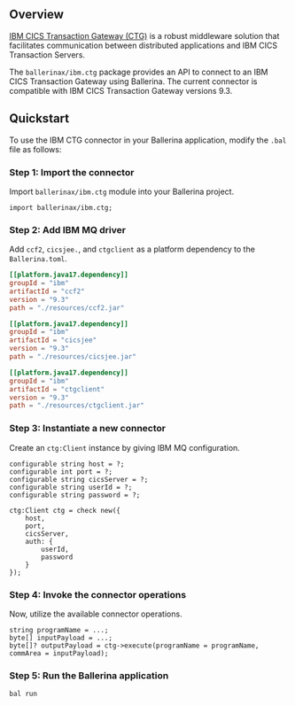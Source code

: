 ## Overview

[IBM CICS Transaction Gateway (CTG)](https://www.ibm.com/products/cics-transaction-gateway) is a robust middleware solution that facilitates communication between distributed applications and IBM CICS Transaction Servers.

The `ballerinax/ibm.ctg` package provides an API to connect to an IBM CICS Transaction Gateway using Ballerina. The current connector is compatible with IBM CICS Transaction Gateway versions 9.3.

## Quickstart

To use the IBM CTG connector in your Ballerina application, modify the `.bal` file as follows:

### Step 1: Import the connector

Import `ballerinax/ibm.ctg` module into your Ballerina project.

```ballerina
import ballerinax/ibm.ctg;
```

### Step 2: Add IBM MQ driver

Add `ccf2`, `cicsjee.`, and `ctgclient` as a platform dependency to the `Ballerina.toml`.

```toml
[[platform.java17.dependency]]
groupId = "ibm"
artifactId = "ccf2"
version = "9.3"
path = "./resources/ccf2.jar"

[[platform.java17.dependency]]
groupId = "ibm"
artifactId = "cicsjee"
version = "9.3"
path = "./resources/cicsjee.jar"

[[platform.java17.dependency]]
groupId = "ibm"
artifactId = "ctgclient"
version = "9.3"
path = "./resources/ctgclient.jar"
```

### Step 3: Instantiate a new connector

Create an `ctg:Client` instance by giving IBM MQ configuration.

```ballerina
configurable string host = ?;
configurable int port = ?;
configurable string cicsServer = ?;
configurable string userId = ?;
configurable string password = ?;

ctg:Client ctg = check new({
    host,
    port,
    cicsServer,
    auth: {
        userId,
        password
    }
});
```

### Step 4: Invoke the connector operations

Now, utilize the available connector operations.

```ballerina
string programName = ...;
byte[] inputPayload = ...;
byte[]? outputPayload = ctg->execute(programName = programName, commArea = inputPayload);
```

### Step 5: Run the Ballerina application

```Shell
bal run
```
